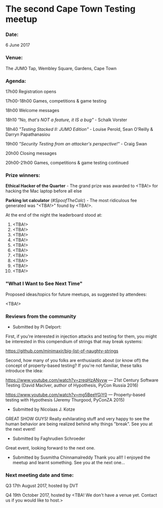# The second Cape Town Testing meetup

### Date: 
6 June 2017

### Venue: 
The JUMO Tap, Wembley Square, Gardens, Cape Town
 
### Agenda:

17h00 Registration opens

17h00-18h00 Games, competitions & game testing

18h00 Welcome messages

18h10 *"No, that's NOT a feature, it IS a bug"* - Schalk Vorster

18h40 *"Testing Stacked II: JUMO Edition"* - Louise Perold, Sean O'Reilly & Darryn Papathanasiou

19h00 *"Security Testing from an attacker's perspective!"* - Craig Swan

20h00 Closing messages

20h00-21h00 Games, competitions & game testing continued


### Prize winners:

**Ethical Hacker of the Quarter** - The grand prize was awarded to <TBA!> for hacking the Mac laptop before all else

**Parking lot calculator** (*#SpoofTheCalc*) - The most ridiculous fee generated was "<TBA!>" found by <TBA!>. 

At the end of the night the leaderboard stood at:
1. <TBA!>
2. <TBA!>
3. <TBA!>
4. <TBA!>
5. <TBA!>
6. <TBA!>
7. <TBA!>
8. <TBA!>
9. <TBA!>
10. <TBA!>

### "What I Want to See Next Time"

Proposed ideas/topics for future meetups, as suggested by attendees:

<TBA!>

### Reviews from the community

- Submitted by Pi Delport:

First, if you're interested in injection attacks and testing for them, you might be interested in this compendium of strings that may break systems:

https://github.com/minimaxir/big-list-of-naughty-strings

Second, how many of you folks are enthusiastic about (or know of!) the concept of property-based testing? If you're not familiar, these talks introduce the idea:

https://www.youtube.com/watch?v=zreqHzANvvw — 21st Century Software Testing (David MacIver, author of Hypothesis, PyCon Russia 2016)

https://www.youtube.com/watch?v=mg5BeeYGjY0 — Property-based testing with Hypothesis (Jeremy Thurgood, PyConZA 2015)


- Submitted by Nicolaas J. Kotze

GREAT SHOW GUYS! Really exhilarating stuff and very happy to see the human behavior are being realized behind why things "break". See you at the next event!

- Submitted by Faghrudien Schroeder

Great event, looking forward to the next one.

- Submitted by Susmitha Chinnamalreddy
Thank you all!! I enjoyed the meetup and learnt something. See you at the next one...

### Next meeting date and time:

Q3 17th August 2017, hosted by DVT

Q4 19th October 2017, hosted by <TBA! We don't have a venue yet. Contact us if you would like to host.>
